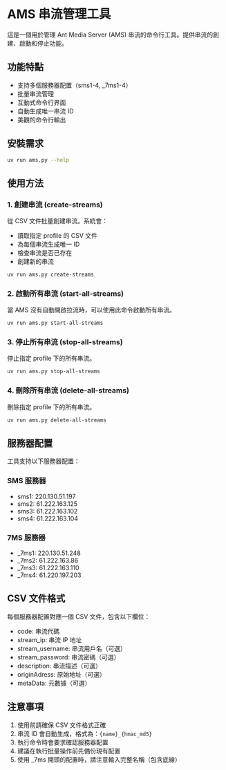 # AMS 串流管理工具

這是一個用於管理 Ant Media Server (AMS) 串流的命令行工具。提供串流的創建、啟動和停止功能。

## 功能特點

- 支持多個服務器配置（sms1-4, \_7ms1-4）
- 批量串流管理
- 互動式命令行界面
- 自動生成唯一串流 ID
- 美觀的命令行輸出

## 安裝需求

```bash
uv run ams.py --help
```

## 使用方法

### 1. 創建串流 (create-streams)

從 CSV 文件批量創建串流。系統會：

- 讀取指定 profile 的 CSV 文件
- 為每個串流生成唯一 ID
- 檢查串流是否已存在
- 創建新的串流

```bash
uv run ams.py create-streams
```

### 2. 啟動所有串流 (start-all-streams)

當 AMS 沒有自動開啟拉流時，可以使用此命令啟動所有串流。

```bash
uv run ams.py start-all-streams
```

### 3. 停止所有串流 (stop-all-streams)

停止指定 profile 下的所有串流。

```bash
uv run ams.py stop-all-streams
```

### 4. 刪除所有串流 (delete-all-streams)

刪除指定 profile 下的所有串流。

```bash
uv run ams.py delete-all-streams
```

## 服務器配置

工具支持以下服務器配置：

### SMS 服務器

- sms1: 220.130.51.197
- sms2: 61.222.163.125
- sms3: 61.222.163.102
- sms4: 61.222.163.104

### 7MS 服務器

- \_7ms1: 220.130.51.248
- \_7ms2: 61.222.163.86
- \_7ms3: 61.222.163.110
- \_7ms4: 61.220.197.203

## CSV 文件格式

每個服務器配置對應一個 CSV 文件，包含以下欄位：

- code: 串流代碼
- stream_ip: 串流 IP 地址
- stream_username: 串流用戶名（可選）
- stream_password: 串流密碼（可選）
- description: 串流描述（可選）
- originAdress: 原始地址（可選）
- metaData: 元數據（可選）

## 注意事項

1. 使用前請確保 CSV 文件格式正確
2. 串流 ID 會自動生成，格式為：`{name}_{hmac_md5}`
3. 執行命令時會要求確認服務器配置
4. 建議在執行批量操作前先備份現有配置
5. 使用 \_7ms 開頭的配置時，請注意輸入完整名稱（包含底線）
